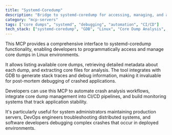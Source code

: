 ```yaml
---
title: "Systemd-Coredump"
description: "Bridge to systemd-coredump for accessing, managing, and analyzing Linux core dumps including listing, extraction, and stack trace generation."
category: "mcp-servers"
tags: ["core dumps", "systemd", "debugging", "automation", "CI/CD"]
tech_stack: ["systemd-coredump", "GDB", "Linux", "Core Dump Analysis", "Debugging Tools"]
---
```


This MCP provides a comprehensive interface to systemd-coredump functionality, enabling developers to programmatically access and manage core dumps in Linux environments. 

It allows listing available core dumps, retrieving detailed metadata about each dump, and extracting core files for analysis. The tool integrates with GDB to generate stack traces and debug information, making it invaluable for post-mortem debugging of crashed applications.

Developers can use this MCP to automate crash analysis workflows, integrate core dump management into CI/CD pipelines, and build monitoring systems that track application stability. 

It's particularly useful for system administrators maintaining production servers, DevOps engineers troubleshooting distributed systems, and software developers debugging complex crashes that occur in deployed environments.